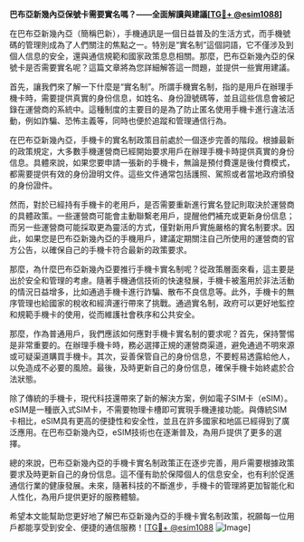 **巴布亞新幾內亞保號卡需要實名嗎？——全面解讀與建議[[TG💪+ @esim1088](https://t.me/s/esim1088)]**

在巴布亞新幾內亞（簡稱巴新），手機通訊是一個日益普及的生活方式，而手機號碼的管理則成為了人們關注的焦點之一。特別是“實名制”這個詞語，它不僅涉及到個人信息的安全，還與通信規範和國家政策息息相關。那麼，巴布亞新幾內亞的保號卡是否需要實名呢？這篇文章將為您詳細解答這一問題，並提供一些實用建議。

首先，讓我們來了解一下什麼是“實名制”。所謂手機實名制，指的是用戶在辦理手機卡時，需要提供真實的身份信息，如姓名、身份證號碼等，並且這些信息會被記錄在運營商的系統中。這種制度的主要目的是為了防止匿名使用手機卡進行違法活動，例如詐騙、恐怖主義等，同時也便於追蹤和管理通信行為。

在巴布亞新幾內亞，手機卡的實名制政策目前處於一個逐步完善的階段。根據最新的政策規定，大多數手機運營商已經開始要求用戶在辦理手機卡時提供真實的身份信息。具體來說，如果您要申請一張新的手機卡，無論是預付費還是後付費模式，都需要提供有效的身份證明文件。這些文件通常包括護照、駕照或者當地政府頒發的身份證件。

然而，對於已經持有手機卡的老用戶，是否需要重新進行實名登記則取決於運營商的具體政策。一些運營商可能會主動聯繫老用戶，提醒他們補充或更新身份信息；而另一些運營商可能採取更為靈活的方式，僅對新用戶實施嚴格的實名制要求。因此，如果您是巴布亞新幾內亞的手機用戶，建議定期關注自己所使用的運營商的官方公告，以確保自己的手機卡符合最新的政策要求。

那麼，為什麼巴布亞新幾內亞要推行手機卡實名制呢？從政策層面來看，這主要是出於安全和管理的考慮。隨著手機通信技術的快速發展，手機卡被濫用於非法活動的情況日益增多，比如通過手機卡進行詐騙、散布不良信息等。此外，手機卡的無序管理也給國家的稅收和經濟運行帶來了挑戰。通過實名制，政府可以更好地監控和規範手機卡的使用，從而維護社會秩序和公共安全。

那麼，作為普通用戶，我們應該如何應對手機卡實名制的要求呢？首先，保持警惕是非常重要的。在辦理手機卡時，務必選擇正規的運營商渠道，避免通過不明來源或可疑渠道購買手機卡。其次，妥善保管自己的身份信息，不要輕易透露給他人，以免造成不必要的風險。最後，及時更新自己的身份信息，確保手機卡始終處於合法狀態。

除了傳統的手機卡，現代科技還帶來了新的解決方案，例如電子SIM卡（eSIM）。eSIM是一種嵌入式SIM卡，不需要物理卡槽即可實現手機連接功能。與傳統SIM卡相比，eSIM具有更高的便捷性和安全性，並且在許多國家和地區已經得到了廣泛應用。在巴布亞新幾內亞，eSIM技術也在逐漸普及，為用戶提供了更多的選擇。

總的來說，巴布亞新幾內亞的手機卡實名制政策正在逐步完善，用戶需要根據政策要求及時更新自己的身份信息。這不僅有助於保障個人的信息安全，也有利於促進通信行業的健康發展。未來，隨著科技的不斷進步，手機卡的管理將更加智能化和人性化，為用戶提供更好的服務體驗。

希望本文能幫助您更好地了解巴布亞新幾內亞的手機卡實名制政策，祝願每一位用戶都能享受到安全、便捷的通信服務！[[TG💪+ @esim1088](https://t.me/s/esim1088) ![Image](https://i.postimg.cc/4NQfJmqS/Snipaste-2025-05-13-00-14-12.png)]
